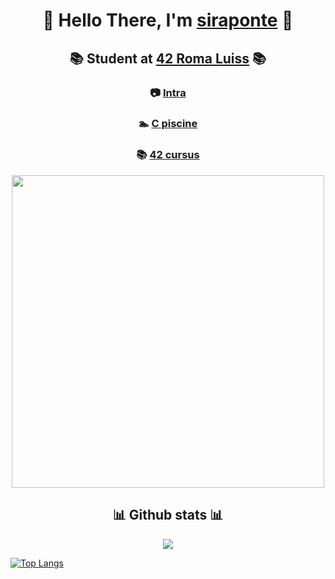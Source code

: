 <h1 align=center> 

🐧 Hello There, I'm [siraponte](https://github.com/siraponte) 🐧 
</h1>

<h2 align=center> 
 
📚 Student at [42 Roma Luiss](https://42roma.it/en/)  📚 
</h2>

<h3 align=center>
 
📷 [Intra](https://profile.intra.42.fr/users/cserapon) 
</h3>

<h3 align=center>
 
   🏊 [C piscine](https://github.com/siraponte/piscine_c)
</h3>

<h3 align=center>
 
📚 [42 cursus](https://github.com/siraponte/cursus_42)
</h3>

<p align="center">
  <img src="http://badge42.herokuapp.com/api/stats/cserapon?darkmode=true" width="500" />
</p>

<h2 align=center> 📊 Github stats 📊 </h2>

<p align=center>
  <img src="https://github-readme-stats.vercel.app/api?username=siraponte&show_icons=true&theme=dark" />
</p>

<p align=center>
 
  [![Top Langs](https://github-readme-stats.vercel.app/api/top-langs/?username=siraponte&layout=compact)](https://github.com/anuraghazra/github-readme-stats)
</p>
